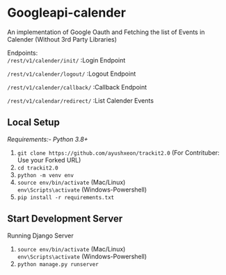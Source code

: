 # Googleapi-calender
An implementation of Google Oauth and Fetching the list of Events in Calender (Without 3rd Party Libraries)

Endpoints: <br>
`/rest/v1/calender/init/` :Login Endpoint

`/rest/v1/calender/logout/` :Logout Endpoint

`/rest/v1/calender/callback/` :Callback Endpoint

`/rest/v1/calendar/redirect/` :List Calender Events

**Local Setup**
---
*Requirements:- Python 3.8+*<br>
1) `git clone https://github.com/ayushxeon/trackit2.0`
(For Contrituber: Use your Forked URL)
2) `cd trackit2.0`
3) `python -m venv env`
4) `source env/bin/activate` (Mac/Linux)<br>
   `env\Scripts\activate` (Windows-Powershell)
5) `pip install -r requirements.txt`

Start Development Server<br>
---
Running Django Server
1) `source env/bin/activate` (Mac/Linux)<br>
   `env\Scripts\activate` (Windows-Powershell)
2) `python manage.py runserver`
